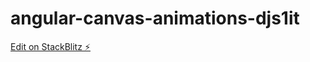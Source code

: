 # angular-canvas-animations-djs1it

[Edit on StackBlitz ⚡️](https://stackblitz.com/edit/angular-canvas-animations-djs1it)
